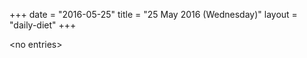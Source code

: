 +++
date = "2016-05-25"
title = "25 May 2016 (Wednesday)"
layout = "daily-diet"
+++


\<no entries\>
